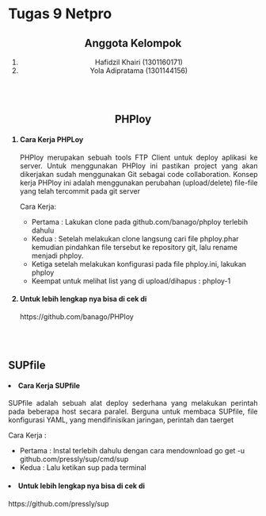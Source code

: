 <h1>Tugas 9 Netpro</h1>

<center>
<h2>Anggota Kelompok</h2>
<ol>
    <li>Hafidzil Khairi (1301160171)</li>
    <li>Yola Adipratama (1301144156)</li>
</ol>

<br/>
<br/>
<h2>PHPloy</h2>
</center>

<ol>

<h4><li>Cara Kerja PHPLoy</li></h4>
<p align="justify">
PHPloy merupakan sebuah tools FTP Client untuk deploy aplikasi ke server. Untuk menggunakan PHPloy ini pastikan project yang akan dikerjakan sudah menggunakan Git sebagai code collaboration. Konsep kerja PHPloy ini adalah menggunakan perubahan (upload/delete) file-file yang telah tercommit pada git server

Cara Kerja:
- Pertama : Lakukan clone pada github.com/banago/phploy terlebih dahulu
- Kedua : Setelah melakukan clone langsung cari file phploy.phar kemudian pindahkan file tersebut ke repository git, lalu rename menjadi phploy.
- Ketiga setelah melakukan konfigurasi pada file phploy.ini, lakukan phploy
- Keempat untuk melihat list yang di upload/dihapus : phploy-1
<p>
<h4><li>Untuk lebih lengkap nya bisa di cek di </li></h4>
<p align="justify">
https://github.com/banago/PHPloy

</ol>
<br/>
<br/>
<h2>SUPfile</h2>
</center>
  
<h4><li> Cara Kerja SUPfile</li></h4>
<p align="justify">
SUPfile adalah sebuah alat deploy sederhana yang melakukan perintah pada beberapa host secara paralel. Berguna untuk membaca SUPfile, file konfigurasi YAML, yang mendifinisikan jaringan, perintah dan taerget

Cara Kerja :
- Pertama : Instal terlebih dahulu dengan cara mendownload go get -u github.com/pressly/sup/cmd/sup
- Kedua : Lalu ketikan sup pada terminal
<p>
<h4><li>Untuk lebih lengkap nya bisa di cek di </li></h4>
<p align="justify">
https://github.com/pressly/sup
</ol>
